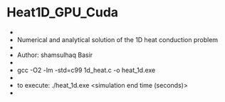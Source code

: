 # Heat1D_GPU_Cuda
 *
 * Numerical and analytical solution of the 1D heat conduction problem
 *
 * Author: shamsulhaq Basir
 *
 * gcc -O2 -lm -std=c99 1d_heat.c -o heat_1d.exe
 *
 * to execute: ./heat_1d.exe <simulation end time (seconds)>
 *
